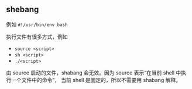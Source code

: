 ## shebang

例如 `#!/usr/bin/env bash`

执行文件有很多方式，例如

- `source <script>`
- `sh <script>`
- `./<script>`

由 source 启动的文件，shabang 会无效。因为 source 表示“在当前 shell 中执行一个文件中的命令”，
当前 shell 是固定的，所以不需要用 shabang 解释。
